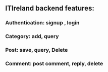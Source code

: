 ## ITIreland backend features:
### Authentication: signup , login
### Category: add, query
### Post: save, query, Delete 
### Comment: post comment, reply, delete